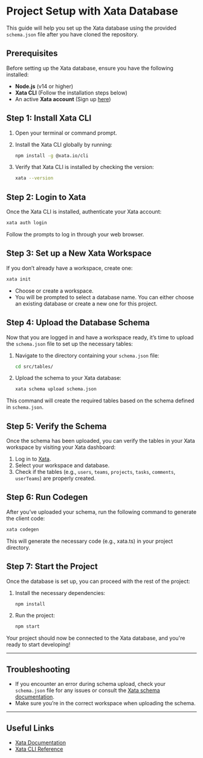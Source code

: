 
# Project Setup with Xata Database

This guide will help you set up the Xata database using the provided `schema.json` file after you have cloned the repository.

## Prerequisites

Before setting up the Xata database, ensure you have the following installed:

- **Node.js** (v14 or higher)
- **Xata CLI** (Follow the installation steps below)
- An active **Xata account** (Sign up [here](https://xata.io))

## Step 1: Install Xata CLI

1. Open your terminal or command prompt.
2. Install the Xata CLI globally by running:

   ```bash
   npm install -g @xata.io/cli
   ```

3. Verify that Xata CLI is installed by checking the version:

   ```bash
   xata --version
   ```

## Step 2: Login to Xata

Once the Xata CLI is installed, authenticate your Xata account:

```bash
xata auth login
```

Follow the prompts to log in through your web browser.

## Step 3: Set up a New Xata Workspace

If you don’t already have a workspace, create one:

```bash
xata init
```

- Choose or create a workspace.
- You will be prompted to select a database name. You can either choose an existing database or create a new one for this project.
  
## Step 4: Upload the Database Schema

Now that you are logged in and have a workspace ready, it’s time to upload the `schema.json` file to set up the necessary tables:

1. Navigate to the directory containing your `schema.json` file:

   ```bash
   cd src/tables/
   ```

2. Upload the schema to your Xata database:

   ```bash
   xata schema upload schema.json
   ```

This command will create the required tables based on the schema defined in `schema.json`.

## Step 5: Verify the Schema

Once the schema has been uploaded, you can verify the tables in your Xata workspace by visiting your Xata dashboard:

1. Log in to [Xata](https://app.xata.io).
2. Select your workspace and database.
3. Check if the tables (e.g., `users`, `teams`, `projects`, `tasks`, `comments`, `userTeams`) are properly created.

## Step 6: Run Codegen 

After you’ve uploaded your schema, run the following command to generate the client code:

   ```bash
   xata codegen
   ```

This will generate the necessary code (e.g., xata.ts) in your project directory. 

## Step 7: Start the Project

Once the database is set up, you can proceed with the rest of the project:

1. Install the necessary dependencies:

   ```bash
   npm install
   ```

2. Run the project:

   ```bash
   npm start
   ```

Your project should now be connected to the Xata database, and you're ready to start developing!

---

## Troubleshooting

- If you encounter an error during schema upload, check your `schema.json` file for any issues or consult the [Xata schema documentation](https://xata.io/docs/schema).
- Make sure you’re in the correct workspace when uploading the schema.

---

## Useful Links

- [Xata Documentation](https://xata.io/docs)
- [Xata CLI Reference](https://xata.io/docs/cli)

